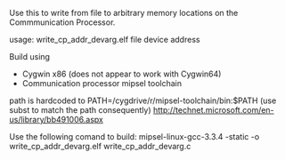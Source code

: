 Use this to write from file to arbitrary memory locations on the Commmunication Processor.

usage: write_cp_addr_devarg.elf file device address

Build using

* Cygwin x86 (does not appear to work with Cygwin64) 
* Communication processor mipsel toolchain

path is hardcoded to PATH=/cygdrive/r/mipsel-toolchain/bin:$PATH (use subst to match the path consequently) 
http://technet.microsoft.com/en-us/library/bb491006.aspx

Use the following comand to build:
mipsel-linux-gcc-3.3.4 -static -o write_cp_addr_devarg.elf write_cp_addr_devarg.c
